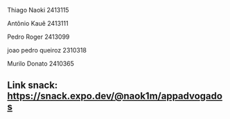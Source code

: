 Thiago Naoki 2413115

Antônio Kauê 2413111

Pedro Roger 2413099

joao pedro queiroz 2310318

Murilo Donato 2410365

Link snack: https://snack.expo.dev/@naok1m/appadvogados
-----------------------------------------------
